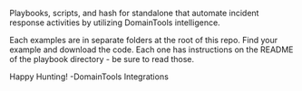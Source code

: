 Playbooks, scripts, and hash for standalone that automate incident response activities by utilizing DomainTools intelligence.

Each examples are in separate folders at the root of this repo. Find your example and download the code. Each one has instructions on the README of the playbook directory - be sure to read those.

Happy Hunting! -DomainTools Integrations